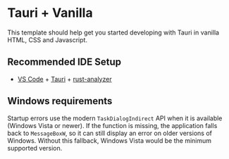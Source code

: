 # Tauri + Vanilla

This template should help get you started developing with Tauri in vanilla HTML, CSS and Javascript.

## Recommended IDE Setup

- [VS Code](https://code.visualstudio.com/) + [Tauri](https://marketplace.visualstudio.com/items?itemName=tauri-apps.tauri-vscode) + [rust-analyzer](https://marketplace.visualstudio.com/items?itemName=rust-lang.rust-analyzer)

## Windows requirements

Startup errors use the modern `TaskDialogIndirect` API when it is available (Windows Vista or newer). If the function is missing, the application falls back to `MessageBoxW`, so it can still display an error on older versions of Windows. Without this fallback, Windows Vista would be the minimum supported version.
